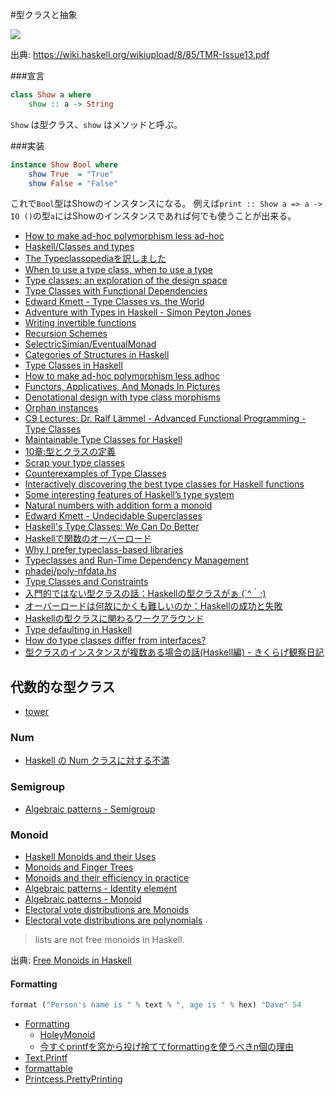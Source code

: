 #型クラスと抽象

![](https://i.gyazo.com/51a4265483dc39c8c43d90a1e60f4fac.jpg)

出典: <https://wiki.haskell.org/wikiupload/8/85/TMR-Issue13.pdf>

###宣言

```haskell
class Show a where
    show :: a -> String
```

`Show` は型クラス、`show` はメソッドと呼ぶ。

###実装

```haskell
instance Show Bool where
    show True  = "True"
    show False = "False"
```

これで`Bool`型はShowのインスタンスになる。
例えば`print :: Show a => a -> IO ()`の型`a`にはShowのインスタンスであれば何でも使うことが出来る。

* [How to make ad-hoc polymorphism less ad-hoc](http://www.cse.iitk.ac.in/users/karkare/courses/2010/cs653/Papers/ad-hoc-polymorphism.pdf)
* [Haskell/Classes and types](https://en.wikibooks.org/wiki/Haskell/Classes_and_types)
* [The Typeclassopediaを訳しました](http://snak.tdiary.net/20091020.html)
* [When to use a type class, when to use a type](http://stackoverflow.com/questions/12286315/when-to-use-a-type-class-when-to-use-a-type)
* [Type classes: an exploration of the design space](http://courses.cs.washington.edu/courses/cse590p/06sp/multi.pdf)
* [Type Classes with Functional Dependencies](http://web.cecs.pdx.edu/~mpj/pubs/fundeps-esop2000.pdf)
* [Edward Kmett - Type Classes vs. the World](https://www.youtube.com/watch?v=hIZxTQP1ifo)
* [Adventure with Types in Haskell - Simon Peyton Jones](https://www.youtube.com/watch?v=6COvD8oynmI)
* [Writing invertible functions](http://blog.callcc.name/posts/invertible-functions.html)
* [Recursion Schemes](https://www.youtube.com/watch?v=Zw9KeP3OzpU)
* [SelectricSimian/EventualMonad](https://github.com/selectricsimian/eventualmonad)
* [Categories of Structures in Haskell](http://comonad.com/reader/2015/categories-of-structures-in-haskell/)
* [Type Classes in Haskell](http://ropas.snu.ac.kr/lib/dock/HaHaJoWa1996.pdf)
* [How to make ad-hoc polymorphism less adhoc](http://202.3.77.10/users/karkare/courses/2010/cs653/Papers/ad-hoc-polymorphism.pdf)
* [Functors, Applicatives, And Monads In Pictures](http://adit.io/posts/2013-04-17-functors,_applicatives,_and_monads_in_pictures.html)
* [Denotational design with type class morphisms](http://conal.net/papers/type-class-morphisms/type-class-morphisms-long.pdf)
* [Orphan instances](http://maoe.hatenadiary.jp/entry/20100902/1283358286)
* [C9 Lectures: Dr. Ralf Lämmel - Advanced Functional Programming - Type Classes](https://channel9.msdn.com/Shows/Going+Deep/C9-Lectures-Dr-Ralf-Lmmel-Advanced-Functional-Programming-Type-Classes)
* [Maintainable Type Classes for Haskell](https://ff32.host.cs.st-andrews.ac.uk/papers/hsym15.pdf)
* [10章:型とクラスの定義](http://www.slideshare.net/RuiccRail/programming-haskell-chapter10)
* [Scrap your type classes](http://www.haskellforall.com/2012/05/scrap-your-type-classes.html)
* [Counterexamples of Type Classes](http://blog.functorial.com/posts/2015-12-06-Counterexamples.html)
* [Interactively discovering the best type classes for Haskell functions](http://begriffs.com/posts/2013-08-25-interactively-discovering-best-type.html)
* [Some interesting features of Haskell’s type system](https://jeltsch.wordpress.com/2013/02/09/some-interesting-features-of-haskells-type-system/)
* [Natural numbers with addition form a monoid](https://theorylunch.wordpress.com/2013/12/03/natural-numbers-with-addition-form-a-monoid/)
* [Edward Kmett - Undecidable Superclasses](https://www.youtube.com/watch?v=ZL9ehIJhk98)
* [Haskell's Type Classes: We Can Do Better](http://degoes.net/articles/principled-typeclasses)
* [Haskellで関数のオーバーロード](http://qiita.com/7shi/items/17a1567a635af17fc83f)
* [Why I prefer typeclass-based libraries](http://www.yesodweb.com/blog/2016/03/why-i-prefer-typeclass-based-libraries)
* [Typeclasses and Run-Time Dependency Management](https://turingjump.com/posts/smerdyakov.html)
* [phadej/poly-nfdata.hs](https://gist.github.com/phadej/2fc066c00e33b9486e1a3e5f7767a8d7)
* [Type Classes and Constraints](https://gist.github.com/Icelandjack/5afdaa32f41adf3204ef9025d9da2a70)
* [入門的ではない型クラスの話：Haskellの型クラスがぁ (´^｀;)](http://d.hatena.ne.jp/m-hiyama/20160928/1475022255)
* [オーバーロードは何故にかくも難しいのか：Haskellの成功と失敗](http://d.hatena.ne.jp/m-hiyama/20160930/1475198218)
* [Haskellの型クラスに関わるワークアラウンド](http://d.hatena.ne.jp/m-hiyama/20161003/1475457068)
* [Type defaulting in Haskell](http://kseo.github.io/posts/2017-01-04-type-defaulting-in-haskell.html)
* [How do type classes differ from interfaces?](http://www.parsonsmatt.org/2017/01/07/how_do_type_classes_differ_from_interfaces.html)
* [型クラスのインスタンスが複数ある場合の話(Haskell編) - きくらげ観察日記](http://inkar-us-i.hatenablog.com/entry/2017/01/25/120000)

## 代数的な型クラス
* [tower](https://tonyday567.github.io/tower/index.html)

### Num
* [Haskell の Num クラスに対する不満](http://d-poppo.nazo.cc/blog/2016/06/haskell-num-class/)

### Semigroup
* [Algebraic patterns - Semigroup](http://philipnilsson.github.io/Badness10k/posts/2016-07-14-functional-patterns-semigroup.html)

### Monoid
* [Haskell Monoids and their Uses](http://blog.sigfpe.com/2009/01/haskell-monoids-and-their-uses.html)
* [Monoids and Finger Trees](http://apfelmus.nfshost.com/articles/monoid-fingertree.html)
* [Monoids and their efficiency in practice](http://myhaskelljournal.com/monoids-and-their-efficiency-in-practice/)
* [Algebraic patterns - Identity element](http://philipnilsson.github.io/Badness10k/posts/2016-06-29-functional-patterns-identity-element.html)
* [Algebraic patterns - Monoid](http://philipnilsson.github.io/Badness10k/posts/2016-07-21-functional-patterns-monoid.html)
* [Electoral vote distributions are Monoids](http://www.haskellforall.com/2016/10/electoral-vote-distributions-are-monoids.html)
* [Electoral vote distributions are polynomials](https://ro-che.info/articles/2016-10-28-vote-distributions-polynomials)

> lists are not free monoids in Haskell.

出典: [Free Monoids in Haskell](http://comonad.com/reader/2015/free-monoids-in-haskell/)

#### Formatting

```haskell
format ("Person's name is " % text % ", age is " % hex) "Dave" 54
```

* [Formatting](https://hackage.haskell.org/package/formatting)
  * [HoleyMonoid](http://hackage.haskell.org/package/HoleyMonoid)
  * [今すぐprintfを窓から投げ捨ててformattingを使うべきn個の理由](http://qiita.com/hiyakashi_/items/f241af8c25c30765cab4)
* [Text.Printf](http://hackage.haskell.org/package/base/docs/Text-Printf.html)
* [formattable](http://hackage.haskell.org/package/formattable)
* [Printcess.PrettyPrinting](https://hackage.haskell.org/package/printcess-0.1.0.2/docs/Printcess-PrettyPrinting.html)
